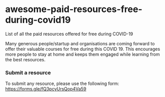 # awesome-paid-resources-free-during-covid19
List of all the paid resources offered for free during COVID-19

Many generous people/startup and organisations are coming forward to offer their valuable courses for free during this COVID 19. This encourages more people to stay at home and keeps them engaged while learning from the best resources.


### Submit a resource

To submit any resource, please use the following form: https://forms.gle/fQ3pcyUrsQop4Va59
